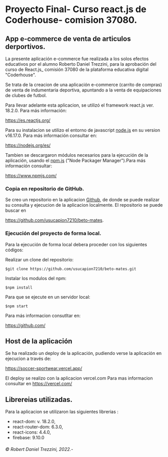 # Proyecto Final- Curso react.js de Coderhouse- comision 37080.

## App e-commerce de venta de articulos derportivos.

La presente aplicación e-commerce fue realizada a los solos efectos educativos por el alumno Roberto Daniel Trezzini, para la aprobación del curso de React.js\_ comisión 37080 de la plataforma educativa digital "Coderhouse".

Se trata de la creacion de una aplicación e-commerce (carrito de compras) de venta de indumentaria deportiva, apuntando a la venta de equipaciones de clubes de futbol.

Para llevar adelante esta aplicacion, se utilizó el framework react.js
ver. 18.2.0. Para más información:

https://es.reactjs.org/

Para su instalacion se utilizo el entorno de javascript [node.js](https://nodejs.org/es/) en su version v16.17.0. Para más información consultar en:

https://nodejs.org/es/

Tambien se descargaron módulos necesarios para la ejecución de la aplicación, usando el [npm.js](https://www.npmjs.com/) ("Node Packager Manager").Para más información consultar:

https://www.npmjs.com/

### Copia en repositorio de GitHub.

Se creo un repositorio en la aplicacion [Github](https://github.com/), de donde se puede realizar su consulta y ejecucion de la aplicacion localmente. El repositorio se puede buscar en

https://github.com/usucapion7210/beto-mates.

### Ejecución del proyecto de forma local.

Para la ejecución de forma local debera proceder con los siguientes códigos:

Realizar un clone del repositorio:

```
$git clone https://github.com/usucapion7210/beto-mates.git
```

Instalar los modulos del npm:

```
$npm install
```

Para que se ejecute en un servidor local:

```
$npm start
```

Para más informacion consutltar en:

https://github.com/

## Host de la aplicación

Se ha realizado un deploy de la aplicación, pudiendo verse la aplicación en ejecucion a través de:

https://soccer-sportwear.vercel.app/

El deploy se realizo con la aplicacion vercel.com
Para mas informacion consultar en https://vercel.com/

## Librereias utilizadas.

Para la aplicacion se utilizaron las siguientes librerias :

- react-dom: v. 18.2.0,
- react-router-dom: 6.3.0,
- react-icons: 4.4.0,
- firebase: 9.10.0

###### © Robert Daniel Trezzini, 2022.-
